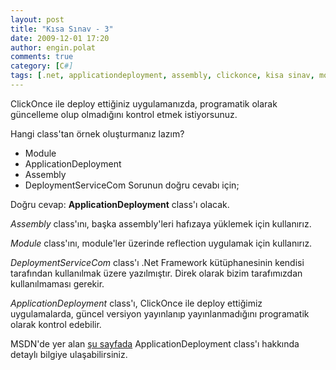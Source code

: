 ```yaml
---
layout: post
title: "Kısa Sınav - 3"
date: 2009-12-01 17:20
author: engin.polat
comments: true
category: [C#]
tags: [.net, applicationdeployment, assembly, clickonce, kisa sinav, module, quiz, sinav]
---
```

ClickOnce ile deploy ettiğiniz uygulamanızda, programatik olarak güncelleme olup olmadığını kontrol etmek istiyorsunuz.

Hangi class'tan örnek oluşturmanız lazım?


*   Module
*   ApplicationDeployment
*   Assembly
*   DeploymentServiceCom
Sorunun doğru cevabı için; <!--more-->

Doğru cevap: **ApplicationDeployment** class'ı olacak.

*Assembly* class'ını, başka assembly'leri hafızaya yüklemek için kullanırız.

*Module* class'ını, module'ler üzerinde reflection uygulamak için kullanırız.

*DeploymentServiceCom* class'ı .Net Framework kütüphanesinin kendisi tarafından kullanılmak üzere yazılmıştır. Direk olarak bizim tarafımızdan kullanılmaması gerekir.

*ApplicationDeployment* class'ı, ClickOnce ile deploy ettiğimiz uygulamalarda, güncel versiyon yayınlanıp yayınlanmadığını programatik olarak kontrol edebilir.

MSDN'de yer alan <a title="MSDN: ApplicationDeployment" href="http://msdn.microsoft.com/en-us/library/system.deployment.application.applicationdeployment.aspx" target="_blank" rel="noopener">şu sayfada</a> ApplicationDeployment class'ı hakkında detaylı bilgiye ulaşabilirsiniz.

